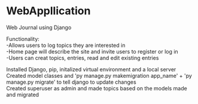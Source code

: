 # WebAppllication  
Web Journal using Django  

Functionality:  
  -Allows users to log topics they are interested in  
  -Home page will describe the site and invite users to register or log in  
  -Users can creat topics, entries, read and edit existing entries  

Installed Django, pip, initalized virtual environment and a local server  
Created model classes and 'py manage.py makemigration app_name' + 'py manage.py migrate' to tell django to update changes  
Created superuser as admin and made topics based on the models made and migrated  
